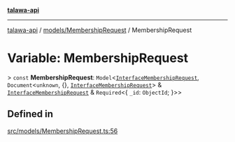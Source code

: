 [**talawa-api**](../../../README.md)

***

[talawa-api](../../../modules.md) / [models/MembershipRequest](../README.md) / MembershipRequest

# Variable: MembershipRequest

\> `const` **MembershipRequest**: `Model`\<[`InterfaceMembershipRequest`](../interfaces/InterfaceMembershipRequest.md), `Document`\<`unknown`, \{\}, [`InterfaceMembershipRequest`](../interfaces/InterfaceMembershipRequest.md)\> & [`InterfaceMembershipRequest`](../interfaces/InterfaceMembershipRequest.md) & `Required`\<\{ `_id`: `ObjectId`; \}\>\>

## Defined in

[src/models/MembershipRequest.ts:56](https://github.com/PalisadoesFoundation/talawa-api/blob/3a5276aff43f5de4f7fab3ec9683a420dcdc7a06/src/models/MembershipRequest.ts#L56)
